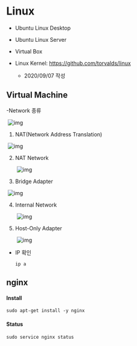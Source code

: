 # Linux

- Ubuntu Linux Desktop
- Ubuntu Linux Server

- Virtual Box

- Linux Kernel: https://github.com/torvalds/linux

  

  - 2020/09/07 작성



## Virtual Machine

-Network 종류

​	![img](file:///C:/Users/chan/AppData/Local/Temp/BNZ.5f564264128be230/images/image64.png)



1. NAT(Network Address Translation)

​		![img](file:///C:/Users/chan/AppData/Local/Temp/BNZ.5f564264128be230/images/image52.png)



2. NAT Network

   ​	![img](file:///C:/Users/chan/AppData/Local/Temp/BNZ.5f564264128be230/images/image29.png)

   

3.  Bridge Adapter

   ​	![img](file:///C:/Users/chan/AppData/Local/Temp/BNZ.5f564264128be230/images/image4.png)



4. Internal Network

   ​	![img](file:///C:/Users/chan/AppData/Local/Temp/BNZ.5f564264128be230/images/image60.png)



5. Host-Only Adapter

   

   ​	![img](file:///C:/Users/chan/AppData/Local/Temp/BNZ.5f564264128be230/images/image45.png)



- IP 확인

  `ip a`



## nginx 

#### Install

`sudo apt-get install -y nginx`



#### Status

`sudo service nginx status`





